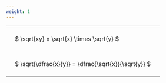```yaml
---
weight: 1
---
```


<style type="text/css">
#T_00933 th.col_heading {
  text-align: left;
  font-size: 1em;
}
#T_00933 td {
  text-align: left;
  font-size: 1em;
  padding: 1.5em;
}
</style>
<table id="T_00933">
  <thead>
  </thead>
  <tbody>
    <tr>
      <td id="T_00933_row0_col0" class="data row0 col0" >$ \sqrt{xy} = \sqrt{x} \times \sqrt{y} $</td>
    </tr>
    <tr>
      <td id="T_00933_row1_col0" class="data row1 col0" >$ \sqrt{\dfrac{x}{y}} = \dfrac{\sqrt{x}}{\sqrt{y}} $</td>
    </tr>
  </tbody>
</table>
